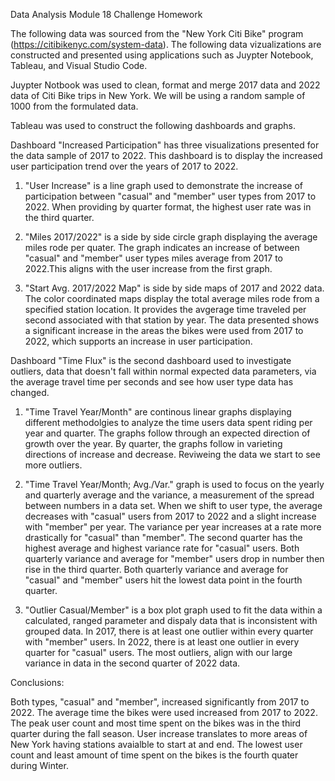 Data Analysis Module 18 Challenge Homework

The following data was sourced from the "New York Citi Bike" program (https://citibikenyc.com/system-data). The following data vizualizations are constructed and presented using applications such as Juypter Notebook, Tableau, and Visual Studio Code.

Juypter Notbook was used to clean, format and merge 2017 data and 2022 data of Citi Bike trips in New York. We will be using a random sample of 1000 from the formulated data.

Tableau was used to construct the following dashboards and graphs.

Dashboard "Increased Participation" has three visualizations presented for the data sample of 2017 to 2022. This dashboard is to display the increased user participation trend over the years of 2017 to 2022.

1. "User Increase" is a line graph used to demonstrate the increase of participation between "casual" and "member" user types from 2017 to 2022. When providing by quarter format, the highest user rate was in the third quarter.  

2. "Miles 2017/2022" is a side by side circle graph displaying the average miles rode per quater. The graph indicates an increase of between "casual" and "member" user types miles average from 2017 to 2022.This aligns with the user increase from the first graph. 

3. "Start Avg. 2017/2022 Map" is side by side maps of 2017 and 2022 data. The color coordinated maps display the total average miles rode from a specified station location. It provides the avgerage time traveled per second associated with that station by year. The data presented shows a significant increase in the areas the bikes were used from 2017 to 2022, which supports an increase in user participation.

Dashboard "Time Flux" is the second dashboard used to investigate outliers, data that doesn't fall within normal expected data parameters, via the average travel time per seconds and see how user type data has changed.

1. "Time Travel Year/Month" are continous linear graphs displaying different methodolgies to analyze the time users data spent riding per year and quarter. The graphs follow through an expected direction of growth over the year. By quarter, the graphs follow in varieting directions of increase and decrease. Reviweing the data we start to see more outliers.

2. "Time Travel Year/Month; Avg./Var." graph is used to focus on the yearly and quarterly average and the variance, a measurement of the spread between numbers in a data set. When we shift to user type, the average decreases with "casual" users from 2017 to 2022 and a slight increase with "member" per year. The variance per year increases at a rate more drastically for "casual" than "member". The second quarter has the highest average and highest variance rate for "casual" users. Both quarterly variance and average for "member" users drop in number then rise in the third quarter. Both quarterly variance and average for "casual" and "member" users hit the lowest data point in the fourth quarter.

3. "Outlier Casual/Member" is a box plot graph used to fit the data within a calculated, ranged parameter and dispaly data that is inconsistent with grouped data. In 2017, there is at least one outlier within every quarter with "member" users. In 2022, there is at least one outlier in every quarter for "casual" users. The most outliers, align with our large variance in data in the second quarter of 2022 data. 

Conclusions:

Both types, "casual" and "member", increased significantly from 2017 to 2022. The average time the bikes were used increased from 2017 to 2022. The peak user count and most time spent on the bikes was in the third quarter during the fall season. User increase translates to more areas of New York having stations avaialble to start at and end. The lowest user count and least amount of time spent on the bikes is the fourth quater during Winter.  